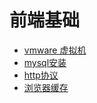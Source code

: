 # 前端基础

- [vmware 虚拟机](/base/vmware/)
- [mysql安装](/base/mysql/)
- [http协议](/base/http/#http)
- [浏览器缓存](/base/http/#浏览器缓存)